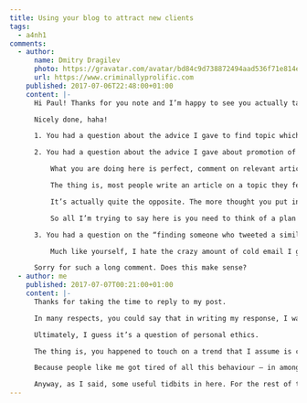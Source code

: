 ```yaml
---
title: Using your blog to attract new clients
tags:
  - a4nh1
comments:
  - author:
      name: Dmitry Dragilev
      photo: https://gravatar.com/avatar/bd84c9d738872494aad536f71e814efc
      url: https://www.criminallyprolific.com
    published: 2017-07-06T22:48:00+01:00
    content: |-
      Hi Paul! Thanks for you note and I’m happy to see you actually take the challenge, this is exactly the type of thing I was expecting you to do! Write about something you’re passionate about and engage in a dialog with folks by including your article as a relevant example!

      Nicely done, haha!

      1. You had a question about the advice I gave to find topic which is going to rank really well on Google and write something about it. The trick here is to first find a topic which you are passionate to write about and only after try to find what has already been covered and written about extensively and what hasn’t? All I am trying to tell you, write something unique which hasn’t been said before which you think is valuable to people. Don’t just write about something which has been talked to death already on every single blog. Make sense?

      2. You had a question about the advice I gave about promotion of your article. These tactics are meant to help you think of ways to gain traction for your article. I 100% agree with you that you should not do anything which seems disingenuous or fishy or spammy, the ideas I share are just tactics to inspire you to promote your article once you write it.

          What you are doing here is perfect, comment on relevant articles with your response, great way to get traffic back to your site and promote your blog.

          The thing is, most people write an article on a topic they feel very passionate about and forget about it. They don’t have any promotion strategy for the article and they think that the more articles they write the better traffic they’ll get on their blog.

          It’s actually quite the opposite. The more thought you put into writing the article and promoting it the more exposure you’ll get on your blog.

          So all I’m trying to say here is you need to think of a plan of how you will promote your article.

      3. You had a question on the “finding someone who tweeted a similar article and contacting them” advice. Again – you are not emailing them to ask for a backlink, what you’re doing is you’re starting up a discussion with them on Twitter or on their blog by reacting to their tweet with something complementary and possibly better which you have written. The idea is to get them to possibly promote your article by tweeting as well. And again, only do this if it feels genuine and makes sense. If you are actually referencing someone in your article it makes perfect sense to let them know and reach out to them.

          Much like yourself, I hate the crazy amount of cold email I get asking me to comment or promote someone’s articles. I’m not suggesting you spam a bunch of people with your article. I’m just suggesting you do what feels natural in terms of promotion, starting up conversations with relevant people who you mentioned in the article is a good way to do so.

      Sorry for such a long comment. Does this make sense?
  - author: me
    published: 2017-07-07T00:21:00+01:00
    content: |-
      Thanks for taking the time to reply to my post.

      In many respects, you could say that in writing my response, I was following the spirit of what you are suggesting, if not the exact techniques!

      Ultimately, I guess it’s a question of personal ethics.

      The thing is, you happened to touch on a trend that I assume is considered best practice for getting inbound links. It used to be the case that people would be encouraged to write comments on blog posts, feigning interest and then linking to an article on your own site.

      Because people like me got tired of all this behaviour – in amongst the lower grade spam – and turned off comments, the advice now appears to engage with site authors over email, i.e. “I noticed a typo on one of your articles”, or “I just shared an article you wrote” and after a few messages, ask for a link to be added. It’s actually hilarious the lengths people will go to now to get a link added!! It seemed like your article was basically offering the same advice. If that’s not the case, regardless, I’m afraid it will soon become ineffective because people will again get tired of entertaining these methods. Make sense?

      Anyway, as I said, some useful tidbits in here. For the rest of the advice, I’d just edge closer to being less interested in looking for Google-juice as an outcome, and more focused on building lasting relationships based on shared interests. That way, the links will flow naturally.
---
```

